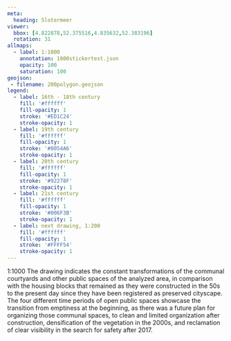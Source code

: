```yaml
---
meta:
  heading: Slotermeer
viewer:
  bbox: [4.822878,52.375516,4.835632,52.383196]
  rotation: 31
allmaps:
  - label: 1:1000
    annotation: 1000stickertest.json
    opacity: 100
    saturation: 100
geojson:
 - filename: 200polygon.geojson
legend:
  - label: 16th - 18th century
    fill: '#ffffff'
    fill-opacity: 1
    stroke: '#ED1C24'
    stroke-opacity: 1
  - label: 19th century
    fill: '#ffffff'
    fill-opacity: 1
    stroke: '#0054A6'
    stroke-opacity: 1
  - label: 20th century
    fill: '#ffffff'
    fill-opacity: 1
    stroke: '#92278F'
    stroke-opacity: 1
  - label: 21st century
    fill: '#ffffff'
    fill-opacity: 1
    stroke: '#006F3B'
    stroke-opacity: 1
  - label: next drawing, 1:200
    fill: '#ffffff'
    fill-opacity: 1
    stroke: '#FFFF54'
    stroke-opacity: 1
---
```

1:1000
The drawing indicates the constant transformations of the communal courtyards and other public spaces of the analyzed area, in comparison with the housing blocks that remained as they were constructed in the 50s to the present day since they have been registered as preserved cityscape. The four different time periods of open public spaces showcase the transition from emptiness at the beginning, as there was a future plan for organizing those communal spaces, to clean and limited organization after construction, densification of the vegetation in the 2000s, and reclamation of clear visibility in the search for safety after 2017.